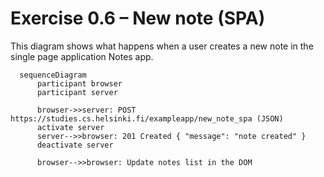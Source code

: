 # Exercise 0.6 – New note (SPA)

This diagram shows what happens when a user creates a new note in the single page application Notes app.

```mermaid
  sequenceDiagram
      participant browser
      participant server

      browser->>server: POST https://studies.cs.helsinki.fi/exampleapp/new_note_spa (JSON)
      activate server
      server-->>browser: 201 Created { "message": "note created" }
      deactivate server

      browser-->>browser: Update notes list in the DOM
```
